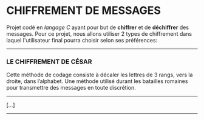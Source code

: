
# **CHIFFREMENT DE MESSAGES**

Projet codé en *langage C* ayant pour but de **chiffrer** et de **déchiffrer** des messages. Pour ce projet, nous allons utiliser 2 types de chiffrement dans laquel l'utilisateur final pourra choisir selon ses préférences:

---

### **LE CHIFFREMENT DE CÉSAR**

Cette méthode de codage consiste à décaler les lettres de 3 rangs, vers la droite, dans l’alphabet. Une méthode utilisé durant les batailles romaines pour transmettre des messages en toute discrétion.

---

[...]

---



